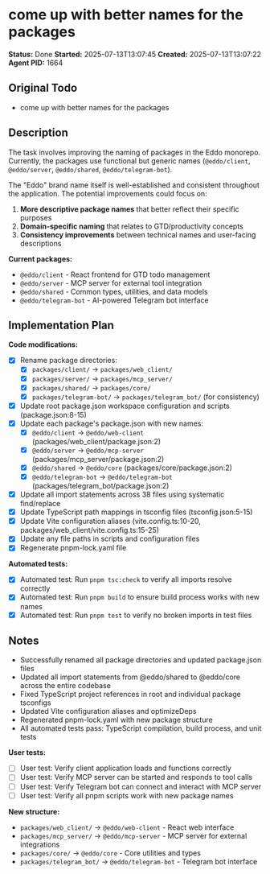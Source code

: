 # come up with better names for the packages

**Status:** Done
**Started:** 2025-07-13T13:07:45
**Created:** 2025-07-13T13:07:22
**Agent PID:** 1664

## Original Todo

- come up with better names for the packages

## Description

The task involves improving the naming of packages in the Eddo monorepo. Currently, the packages use functional but generic names (`@eddo/client`, `@eddo/server`, `@eddo/shared`, `@eddo/telegram-bot`). 

The "Eddo" brand name itself is well-established and consistent throughout the application. The potential improvements could focus on:

1. **More descriptive package names** that better reflect their specific purposes
2. **Domain-specific naming** that relates to GTD/productivity concepts  
3. **Consistency improvements** between technical names and user-facing descriptions

**Current packages:**
- `@eddo/client` - React frontend for GTD todo management
- `@eddo/server` - MCP server for external tool integration  
- `@eddo/shared` - Common types, utilities, and data models
- `@eddo/telegram-bot` - AI-powered Telegram bot interface

## Implementation Plan

**Code modifications:**
- [x] Rename package directories:
  - [x] `packages/client/` → `packages/web_client/`
  - [x] `packages/server/` → `packages/mcp_server/`
  - [x] `packages/shared/` → `packages/core/`
  - [x] `packages/telegram-bot/` → `packages/telegram_bot/` (for consistency)
- [x] Update root package.json workspace configuration and scripts (package.json:8-15)
- [x] Update each package's package.json with new names:
  - [x] `@eddo/client` → `@eddo/web-client` (packages/web_client/package.json:2)
  - [x] `@eddo/server` → `@eddo/mcp-server` (packages/mcp_server/package.json:2)
  - [x] `@eddo/shared` → `@eddo/core` (packages/core/package.json:2)
  - [x] `@eddo/telegram-bot` → `@eddo/telegram-bot` (packages/telegram_bot/package.json:2)
- [x] Update all import statements across 38 files using systematic find/replace
- [x] Update TypeScript path mappings in tsconfig files (tsconfig.json:5-15)
- [x] Update Vite configuration aliases (vite.config.ts:10-20, packages/web_client/vite.config.ts:15-25)
- [x] Update any file paths in scripts and configuration files
- [x] Regenerate pnpm-lock.yaml file

**Automated tests:**
- [x] Automated test: Run `pnpm tsc:check` to verify all imports resolve correctly
- [x] Automated test: Run `pnpm build` to ensure build process works with new names
- [x] Automated test: Run `pnpm test` to verify no broken imports in test files

## Notes

- Successfully renamed all package directories and updated package.json files
- Updated all import statements from @eddo/shared to @eddo/core across the entire codebase
- Fixed TypeScript project references in root and individual package tsconfigs
- Updated Vite configuration aliases and optimizeDeps
- Regenerated pnpm-lock.yaml with new package structure
- All automated tests pass: TypeScript compilation, build process, and unit tests

**User tests:**
- [ ] User test: Verify client application loads and functions correctly
- [ ] User test: Verify MCP server can be started and responds to tool calls
- [ ] User test: Verify Telegram bot can connect and interact with MCP server
- [ ] User test: Verify all pnpm scripts work with new package names

**New structure:**
- `packages/web_client/` → `@eddo/web-client` - React web interface
- `packages/mcp_server/` → `@eddo/mcp-server` - MCP server for external integrations
- `packages/core/` → `@eddo/core` - Core utilities and types
- `packages/telegram_bot/` → `@eddo/telegram-bot` - Telegram bot interface